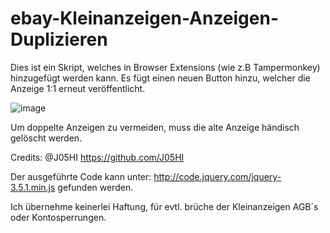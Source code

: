 # ebay-Kleinanzeigen-Anzeigen-Duplizieren

Dies ist ein Skript, welches in Browser Extensions (wie z.B Tampermonkey) hinzugefügt werden kann.
Es fügt einen neuen Button hinzu, welcher die Anzeige 1:1 erneut veröffentlicht.

![image](https://github.com/IzzLenn/ebay-Kleinanzeigen-Anzeigen-Duplizieren/assets/65343128/308cbc65-124b-4ae7-9f89-2f2406dfa574)

Um doppelte Anzeigen zu vermeiden, muss die alte Anzeige händisch gelöscht werden.

Credits: @J05HI https://github.com/J05HI


Der ausgeführte Code kann unter: http://code.jquery.com/jquery-3.5.1.min.js gefunden werden.

Ich übernehme keinerlei Haftung, für evtl. brüche der Kleinanzeigen AGB´s oder Kontosperrungen.
